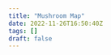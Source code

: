 ```yaml
---
title: "Mushroom Map"
date: 2022-11-26T16:50:40Z
tags: []
draft: false
---
```

<link rel="stylesheet" href="https://unpkg.com/leaflet@1.9.3/dist/leaflet.css"
     integrity="sha256-kLaT2GOSpHechhsozzB+flnD+zUyjE2LlfWPgU04xyI="
     crossorigin=""/>


<script src="https://unpkg.com/leaflet@1.9.3/dist/leaflet.js"
     integrity="sha256-WBkoXOwTeyKclOHuWtc+i2uENFpDZ9YPdf5Hf+D7ewM="
     crossorigin=""></script>

<div id="map"></div>
<style> #map { height: 800px; }</style>


<script>


function readFile(file)
{
    var f = new XMLHttpRequest();
    f.open("GET", file, false);
    f.onreadystatechange = function()
    {
        if(f.readyState === 4 && f.status == 200) // 4 == DONE
        {
            var res= f.responseText;
            valueCallBack(res)   
        }
    }
    f.send(null);
}

readFile('/docs/mushroom_data.txt');

function valueCallBack(res){


	var map = L.map('map').setView([51.71851, -1.25758], 15);

	L.tileLayer('https://tile.openstreetmap.org/{z}/{x}/{y}.png', {
		maxZoom: 22, // was 19 
		attribution: '&copy; <a href="http://www.openstreetmap.org/copyright">OpenStreetMap</a>'
	}).addTo(map);

	res = (res.split("\n"));

	for (let i = 1; i < res.length -1; i++) {
		var fungi = res[i].split(',');

		// var markerB = L.marker([fungi[3], fungi[4]], {title: "This is a title"})
        var marker = L.marker([fungi[3], fungi[4]])
			.addTo(map)
			.bindPopup("<H3>" +fungi[0] + "</><img src=" + '/' + fungi[1] + "/>",{minWidth: 300})
			.on('mouseover', function (e) {this.openPopup()})
			.on('mouseout', function (e) {this.closePopup()});
	}
    L.control.scale().addTo(map);

}


</script>